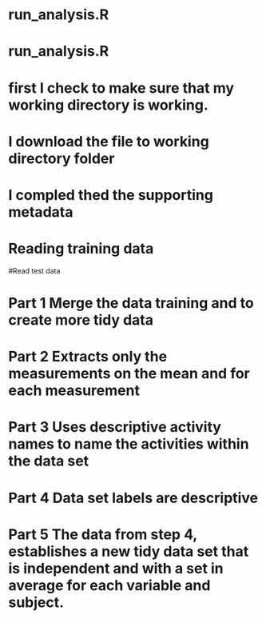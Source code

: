 # run_analysis.R
# run_analysis.R

# first I check to make sure that my working directory is working.
# I download the file to working directory folder 

# I compled thed the supporting metadata 

# Reading training data

#Read test data 

# Part 1 Merge the data training and to create more tidy data 

# Part 2 Extracts only the measurements on the mean and for each measurement 

# Part 3 Uses descriptive activity names to name the activities within the data set


# Part 4 Data set labels are descriptive 


# Part 5 The data from step 4, establishes a new tidy data set that is independent and with a set in average for each variable and subject. 

